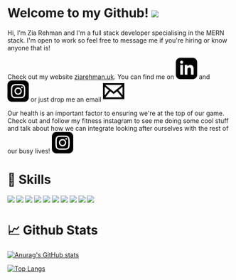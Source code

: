 # Welcome to my Github! <img src="https://raw.githubusercontent.com/MartinHeinz/MartinHeinz/master/wave.gif" width="30px">
Hi, I’m Zia Rehman and I'm a full stack developer specialising in the MERN stack. I'm open to work so feel free to message me if you're hiring or know anyone that is!

Check out my website <a href="https://ziarehman.uk">ziarehman.uk<a/>. You can find me on <a href="https://www.linkedin.com/in/zia-rehman-599495166/"><img src="./iconmonstr-linkedin-3.svg"></a> and <a href="https://www.instagram.com/weareziarehman/"><img src="./iconmonstr-instagram-13.svg"></a> or just drop me an email <a href="mailto:iamziarehman@gmail.com"><img src="./iconmonstr-email-2.svg"></a>

Our health is an important factor to ensuring we're at the top of our game. Check out and follow my fitness instagram to see me doing some cool stuff and talk about how we can integrate looking after ourselves with the rest of our busy lives! <a href="https://www.instagram.com/ziarehman_fitness/"><img src="./iconmonstr-instagram-13.svg" ></a>

# &#x1f527; Skills
![](https://img.shields.io/badge/OS-Linux-informational?style=flat&logo=linux&logoColor=white&color=2bbc8a)
![](https://img.shields.io/badge/Code-JavaScript-informational?style=flat&logo=javascript&logoColor=white&color=2bbc8a)
![](https://img.shields.io/badge/Code-HTML-informational?style=flat&logo=html5&logoColor=white&color=2bbc8a)
![](https://img.shields.io/badge/Code-CSS-informational?style=flat&logo=css3&logoColor=white&color=2bbc8a)
![](https://img.shields.io/badge/Code-React-informational?style=flat&logo=react&logoColor=white&color=2bbc8a)
![](https://img.shields.io/badge/Code-Python-informational?style=flat&logo=python&logoColor=white&color=2bbc8a)
![](https://img.shields.io/badge/Code-Node-informational?style=flat&logo=node&logoColor=white&color=2bbc8a)
![](https://img.shields.io/badge/Code-Express-informational?style=flat&logo=express&logoColor=white&color=2bbc8a)
![](https://img.shields.io/badge/Editor-Visual%20Studio%20Code-informational?style=flat&logo=visualstudiocode&logoColor=white&color=2bbc8a)
![](https://img.shields.io/badge/Editor-Vim-informational?style=flat&logo=vim&logoColor=white&color=2bbc8a)

# &#128200; Github Stats
[![Anurag's GitHub stats](https://github-readme-stats.vercel.app/api?username=iamzr)](https://github.com/anuraghazra/github-readme-stats)

[![Top Langs](https://github-readme-stats.vercel.app/api/top-langs/?username=iamzr&hide=ruby)](https://github.com/anuraghazra/github-readme-stats)

<!---
iamzr/iamzr is a ✨ special ✨ repository because its `README.md` (this file) appears on your GitHub profile.
You can click the Preview link to take a look at your changes.
--->
